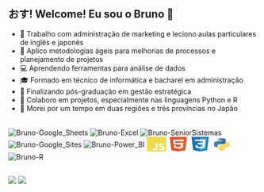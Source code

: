## おす! Welcome! Eu sou o Bruno 👋

- 👷 Trabalho com administração de marketing e leciono aulas particulares de inglês e japonês
- 💨 Aplico metodologias ágeis para melhorias de processos e planejamento de projetos
- 💻 Aprendendo ferramentas para análise de dados 
- 🎓 Formado em técnico de informática e bacharel em administração
- 📖 Finalizando pós-graduação em gestão estratégica
- 🐍 Colaboro em projetos, especialmente nas linguagens Python e R
- 🏯 Morei por um tempo em duas regiões e três províncias no Japão

<div style="display: inline_block"><br>
  
  <img align="center" alt="Bruno-Google_Sheets" height="35" width="28" src="https://upload.wikimedia.org/wikipedia/commons/thumb/a/ae/Google_Sheets_2020_Logo.svg/1489px-Google_Sheets_2020_Logo.svg.png">
  
 <img align="center" alt="Bruno-Excel" height="32" width="32" src="https://upload.wikimedia.org/wikipedia/commons/thumb/3/34/Microsoft_Office_Excel_%282019%E2%80%93present%29.svg/1200px-Microsoft_Office_Excel_%282019%E2%80%93present%29.svg.png">
 
  <img align="center" alt="Bruno-SeniorSistemas" height="32" width="32" src="https://yt3.googleusercontent.com/GAFWmL0ieiW0xkMLJX55OAMcenvBfK2SwTGmAn0Q0Xs40LwckTE2bieQ1d1gesxM_9gogxgd=s900-c-k-c0x00ffffff-no-rj">

 <img align="center" alt="Bruno-Google_Sites" height="35" width="28" src="https://upload.wikimedia.org/wikipedia/commons/thumb/1/1a/Google_Sites_2020_Logo.svg/1200px-Google_Sites_2020_Logo.svg.png">

  <img align="center" alt="Bruno-Power_BI" height="32" width="32" src="https://upload.wikimedia.org/wikipedia/commons/thumb/c/cf/New_Power_BI_Logo.svg/2048px-New_Power_BI_Logo.svg.png">
 
  <img align="center" alt="Bruno-Js" height="30" width="40" src="https://raw.githubusercontent.com/devicons/devicon/master/icons/javascript/javascript-plain.svg">
  <img align="center" alt="Bruno-HTML" height="30" width="40" src="https://raw.githubusercontent.com/devicons/devicon/master/icons/html5/html5-original.svg">
  <img align="center" alt="Bruno-CSS" height="30" width="40" src="https://raw.githubusercontent.com/devicons/devicon/master/icons/css3/css3-original.svg">
  <img align="center" alt="Bruno-Python" height="30" width="40" src="https://raw.githubusercontent.com/devicons/devicon/master/icons/python/python-original.svg">
  <img align="center" alt="Bruno-R" height="30" width="40" src="https://upload.wikimedia.org/wikipedia/commons/thumb/1/1b/R_logo.svg/1200px-R_logo.svg.png">
</div>
  
  ##
 
<div> 
 
  <a href="https://www.instagram.com/orientadorbrunoinoue/" target="_blank"><img src="https://img.shields.io/badge/-Instagram-%23E4405F?style=for-the-badge&logo=instagram&logoColor=white" target="_blank"></a>
  <a href="https://www.linkedin.com/in/bruno-inoue-festa-5b5613198" target="_blank"><img src="https://img.shields.io/badge/-LinkedIn-%230077B5?style=for-the-badge&logo=linkedin&logoColor=white" target="_blank"></a> 
  
</div>
